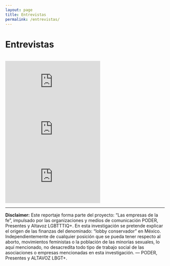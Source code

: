 ```yaml
---
layout: page
title: Entrevistas
permalink: /entrevistas/
---
```


# Entrevistas

<br>
  <div class="row">
    <div class="col-sm">
      <div class="embed-responsive embed-responsive-16by9 mb-5">
        <iframe class="embed-responsive-item" src="https://www.youtube.com/embed/n3wGt0paFYg" webkitallowfullscreen mozallowfullscreen allowfullscreen frameborder='0'></iframe>
      </div>
    </div>
    <div class="col-sm">
      <div class="embed-responsive embed-responsive-16by9 mb-5">
        <iframe class="embed-responsive-item" src="https://www.youtube.com/embed/iYa71G4fmd8" webkitallowfullscreen mozallowfullscreen allowfullscreen frameborder='0'></iframe>
      </div>
    </div>
  </div>
  <div class="row">
    <div class="col"></div>
    <div class="col-sm-6">
      <div class="embed-responsive embed-responsive-16by9">
        <iframe class="embed-responsive-item" src="https://www.youtube.com/embed/Kn1htwplHIs" webkitallowfullscreen mozallowfullscreen allowfullscreen frameborder='0'></iframe>
      </div>
    </div>
    <div class="col"></div>
  </div>

________________________________________________________________________________________________________________________________________________________________________________________________________


**Disclaimer:**
Este reportaje forma parte del proyecto: “Las empresas de la fe”, impulsado por las organizaciones y medios de comunicación PODER, Presentes y Altavoz LGBTTTIQ+. En esta investigación se pretende explicar el origen de las finanzas del denominado: “lobby conservador” en México.
Independientemente de cualquier posición que se pueda tener respecto al aborto, movimientos feministas o la población de las minorías sexuales, lo aquí mencionado, no desacredita todo tipo de trabajo social de las asociaciones o empresas mencionadas en esta investigación.  — PODER, Presentes y ALTAVOZ LBGT+.
